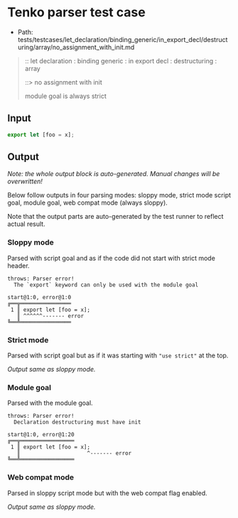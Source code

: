 # Tenko parser test case

- Path: tests/testcases/let_declaration/binding_generic/in_export_decl/destructuring/array/no_assignment_with_init.md

> :: let declaration : binding generic : in export decl : destructuring : array
>
> ::> no assignment with init
>
> module goal is always strict

## Input

`````js
export let [foo = x];
`````

## Output

_Note: the whole output block is auto-generated. Manual changes will be overwritten!_

Below follow outputs in four parsing modes: sloppy mode, strict mode script goal, module goal, web compat mode (always sloppy).

Note that the output parts are auto-generated by the test runner to reflect actual result.

### Sloppy mode

Parsed with script goal and as if the code did not start with strict mode header.

`````
throws: Parser error!
  The `export` keyword can only be used with the module goal

start@1:0, error@1:0
╔══╦════════════════
 1 ║ export let [foo = x];
   ║ ^^^^^^------- error
╚══╩════════════════

`````

### Strict mode

Parsed with script goal but as if it was starting with `"use strict"` at the top.

_Output same as sloppy mode._

### Module goal

Parsed with the module goal.

`````
throws: Parser error!
  Declaration destructuring must have init

start@1:0, error@1:20
╔══╦═════════════════
 1 ║ export let [foo = x];
   ║                     ^------- error
╚══╩═════════════════

`````


### Web compat mode

Parsed in sloppy script mode but with the web compat flag enabled.

_Output same as sloppy mode._
